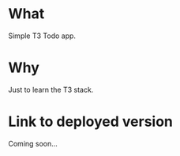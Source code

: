 # What

Simple T3 Todo app.

# Why

Just to learn the T3 stack.

# Link to deployed version

Coming soon...